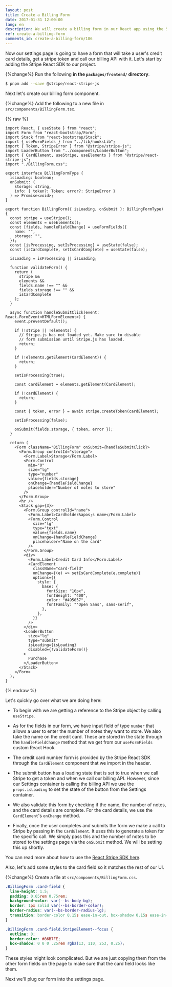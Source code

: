 ```yaml
---
layout: post
title: Create a Billing Form
date: 2017-01-31 12:00:00
lang: en
description: We will create a billing form in our React app using the Stripe React SDK. We will use the CardElement to let the user input their credit card details and call the createToken method to generate a token that we can pass to our serverless billing API.
ref: create-a-billing-form
comments_id: create-a-billing-form/186
---
```


Now our settings page is going to have a form that will take a user's credit card details, get a stripe token and call our billing API with it. Let's start by adding the Stripe React SDK to our project.

{%change%} Run the following **in the `packages/frontend/` directory**.

```bash
$ pnpm add --save @stripe/react-stripe-js
```

Next let's create our billing form component.

{%change%} Add the following to a new file in `src/components/BillingForm.tsx`.

{% raw %}

```tsx
import React, { useState } from "react";
import Form from "react-bootstrap/Form";
import Stack from "react-bootstrap/Stack";
import { useFormFields } from "../lib/hooksLib";
import { Token, StripeError } from "@stripe/stripe-js";
import LoaderButton from "../components/LoaderButton";
import { CardElement, useStripe, useElements } from "@stripe/react-stripe-js";
import "./BillingForm.css";

export interface BillingFormType {
  isLoading: boolean;
  onSubmit: (
    storage: string,
    info: { token?: Token; error?: StripeError }
  ) => Promise<void>;
}

export function BillingForm({ isLoading, onSubmit }: BillingFormType) {
  const stripe = useStripe();
  const elements = useElements();
  const [fields, handleFieldChange] = useFormFields({
    name: "",
    storage: "",
  });
  const [isProcessing, setIsProcessing] = useState(false);
  const [isCardComplete, setIsCardComplete] = useState(false);

  isLoading = isProcessing || isLoading;

  function validateForm() {
    return (
      stripe &&
      elements &&
      fields.name !== "" &&
      fields.storage !== "" &&
      isCardComplete
    );
  }

  async function handleSubmitClick(event: React.FormEvent<HTMLFormElement>) {
    event.preventDefault();

    if (!stripe || !elements) {
      // Stripe.js has not loaded yet. Make sure to disable
      // form submission until Stripe.js has loaded.
      return;
    }

    if (!elements.getElement(CardElement)) {
      return;
    }

    setIsProcessing(true);

    const cardElement = elements.getElement(CardElement);

    if (!cardElement) {
      return;
    }

    const { token, error } = await stripe.createToken(cardElement);

    setIsProcessing(false);

    onSubmit(fields.storage, { token, error });
  }

  return (
    <Form className="BillingForm" onSubmit={handleSubmitClick}>
      <Form.Group controlId="storage">
        <Form.Label>Storage</Form.Label>
        <Form.Control
          min="0"
          size="lg"
          type="number"
          value={fields.storage}
          onChange={handleFieldChange}
          placeholder="Number of notes to store"
        />
      </Form.Group>
      <hr />
      <Stack gap={3}>
        <Form.Group controlId="name">
          <Form.Label>Cardholder&apos;s name</Form.Label>
          <Form.Control
            size="lg"
            type="text"
            value={fields.name}
            onChange={handleFieldChange}
            placeholder="Name on the card"
          />
        </Form.Group>
        <div>
          <Form.Label>Credit Card Info</Form.Label>
          <CardElement
            className="card-field"
            onChange={(e) => setIsCardComplete(e.complete)}
            options={{
              style: {
                base: {
                  fontSize: "16px",
                  fontWeight: "400",
                  color: "#495057",
                  fontFamily: "'Open Sans', sans-serif",
                },
              },
            }}
          />
        </div>
        <LoaderButton
          size="lg"
          type="submit"
          isLoading={isLoading}
          disabled={!validateForm()}
        >
          Purchase
        </LoaderButton>
      </Stack>
    </Form>
  );
}
```

{% endraw %}

Let's quickly go over what we are doing here:

- To begin with we are getting a reference to the Stripe object by calling `useStripe`.

- As for the fields in our form, we have input field of type `number` that allows a user to enter the number of notes they want to store. We also take the name on the credit card. These are stored in the state through the `handleFieldChange` method that we get from our `useFormFields` custom React Hook.

- The credit card number form is provided by the Stripe React SDK through the `CardElement` component that we import in the header.

- The submit button has a loading state that is set to true when we call Stripe to get a token and when we call our billing API. However, since our Settings container is calling the billing API we use the `props.isLoading` to set the state of the button from the Settings container.

- We also validate this form by checking if the name, the number of notes, and the card details are complete. For the card details, we use the `CardElement`'s `onChange` method.

- Finally, once the user completes and submits the form we make a call to Stripe by passing in the `CardElement`. It uses this to generate a token for the specific call. We simply pass this and the number of notes to be stored to the settings page via the `onSubmit` method. We will be setting this up shortly.

You can read more about how to use the [React Stripe SDK here](https://github.com/stripe/react-stripe-js).

Also, let's add some styles to the card field so it matches the rest of our UI.

{%change%} Create a file at `src/components/BillingForm.css`.

```css
.BillingForm .card-field {
  line-height: 1.5;
  padding: 0.65rem 0.75rem;
  background-color: var(--bs-body-bg);
  border: 1px solid var(--bs-border-color);
  border-radius: var(--bs-border-radius-lg);
  transition: border-color 0.15s ease-in-out, box-shadow 0.15s ease-in-out;
}

.BillingForm .card-field.StripeElement--focus {
  outline: 0;
  border-color: #86B7FE;
  box-shadow: 0 0 0 .25rem rgba(13, 110, 253, 0.25);
}
```

These styles might look complicated. But we are just copying them from the other form fields on the page to make sure that the card field looks like them.

Next we'll plug our form into the settings page.
